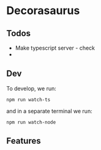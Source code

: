 # Decorasaurus

## Todos
- Make typescript server - check
- 

## Dev
To develop, we run: 

`npm run watch-ts`

and in a separate terminal we run:

`npm run watch-node`

## Features

